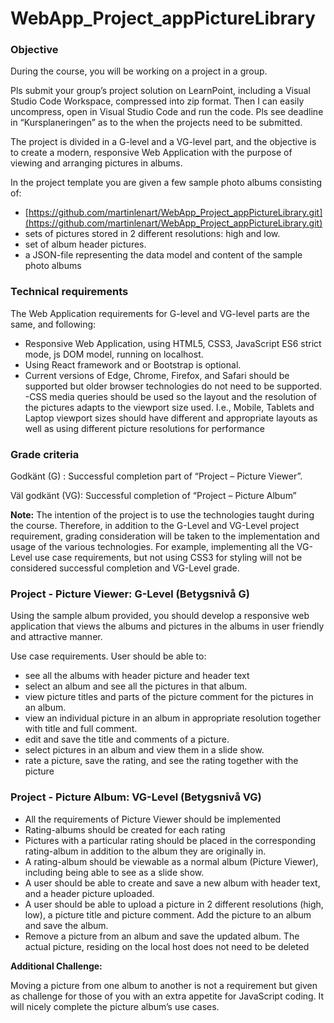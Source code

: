 # WebApp_Project_appPictureLibrary
### Objective

During the course, you will be working on a project in a group.

Pls submit your group’s project solution on LearnPoint, including a Visual Studio Code
Workspace, compressed into zip format. Then I can easily uncompress, open in Visual Studio
Code and run the code. Pls see deadline in “Kursplaneringen” as to the when the projects
need to be submitted.

The project is divided in a G-level and a VG-level part, and the objective is to create a
modern, responsive Web Application with the purpose of viewing and arranging pictures in
albums.

In the project template you are given a few sample photo albums consisting of:

- [https://github.com/martinlenart/WebApp_Project_appPictureLibrary.git](https://github.com/martinlenart/WebApp_Project_appPictureLibrary.git)
- sets of pictures stored in 2 different resolutions: high and low.
- set of album header pictures.
- a JSON-file representing the data model and content of the sample photo albums

### Technical requirements

The Web Application requirements for G-level and VG-level parts are the same, and
following:

- Responsive Web Application, using HTML5, CSS3, JavaScript ES6 strict mode, js DOM
model, running on localhost.
- Using React framework and or Bootstrap is optional.
- Current versions of Edge, Chrome, Firefox, and Safari should be supported but older
browser technologies do not need to be supported.
-CSS media queries should be used so the layout and the resolution of the pictures adapts
to the viewport size used. I.e., Mobile, Tablets and Laptop viewport sizes should have
different and appropriate layouts as well as using different picture resolutions for
performance

### Grade criteria

Godkänt (G) : Successful completion part of “Project – Picture Viewer”.

Väl godkänt (VG): Successful completion of “Project – Picture Album”

**Note:**
The intention of the project is to use the technologies taught during the course. Therefore,
in addition to the G-Level and VG-Level project requirement, grading consideration will be
taken to the implementation and usage of the various technologies. For example,
implementing all the VG-Level use case requirements, but not using CSS3 for styling will not
be considered successful completion and VG-Level grade.

### Project - Picture Viewer: G-Level (Betygsnivå G)

Using the sample album provided, you should develop a responsive web application that
views the albums and pictures in the albums in user friendly and attractive manner.

Use case requirements. User should be able to:

- see all the albums with header picture and header text
- select an album and see all the pictures in that album.
- view picture titles and parts of the picture comment for the pictures in an album.
- view an individual picture in an album in appropriate resolution together with title and
full comment.
- edit and save the title and comments of a picture.
- select pictures in an album and view them in a slide show.
- rate a picture, save the rating, and see the rating together with the picture

### Project - Picture Album: VG-Level (Betygsnivå VG)

- All the requirements of Picture Viewer should be implemented
- Rating-albums should be created for each rating
- Pictures with a particular rating should be placed in the corresponding rating-album in
addition to the album they are originally in.
- A rating-album should be viewable as a normal album (Picture Viewer), including being
able to see as a slide show.
- A user should be able to create and save a new album with header text, and a header
picture uploaded.
- A user should be able to upload a picture in 2 different resolutions (high, low), a
picture title and picture comment. Add the picture to an album and save the album.
- Remove a picture from an album and save the updated album. The actual picture,
residing on the local host does not need to be deleted

**Additional Challenge:**

Moving a picture from one album to another is not a requirement but given as challenge for
those of you with an extra appetite for JavaScript coding. It will nicely complete the picture
album’s use cases.